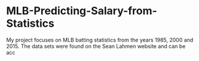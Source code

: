 # MLB-Predicting-Salary-from-Statistics

My project focuses on MLB batting statistics from the years 1985, 2000 and 2015. The data sets were found on the Sean Lahmen website and can be acc
